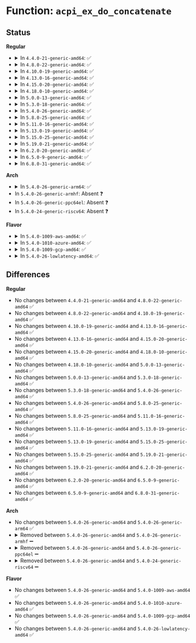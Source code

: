 # Function: <code>acpi_ex_do_concatenate</code>

## Status
<b>Regular</b>
<ul>
<li>
<details>
<summary>In <code>4.4.0-21-generic-amd64</code>: ✅</summary>

```c
acpi_status acpi_ex_do_concatenate(union acpi_operand_object * operand0, union acpi_operand_object * operand1, union acpi_operand_object * * actual_return_desc, struct acpi_walk_state * walk_state)
```

```json
{
  "name": "acpi_ex_do_concatenate",
  "collision_type": "Unique Global",
  "inline_type": "No",
  "funcs": [
    {
      "addr": 18446744071583662655,
      "name": "acpi_ex_do_concatenate",
      "external": true,
      "loc": "drivers/acpi/acpica/exmisc.c:242",
      "file": "drivers/acpi/acpica/exmisc.c",
      "inline": "seen, unknown",
      "caller_inline": [],
      "caller_func": [
        "drivers/acpi/acpica/exoparg2.c:acpi_ex_opcode_2A_1T_1R"
      ]
    }
  ],
  "symbols": [
    {
      "addr": 18446744071583662655,
      "name": "acpi_ex_do_concatenate",
      "section": ".text",
      "bind": "STB_GLOBAL",
      "size": 473
    }
  ]
}
```
</details>
</li>
<li>
<details>
<summary>In <code>4.8.0-22-generic-amd64</code>: ✅</summary>

```c
acpi_status acpi_ex_do_concatenate(union acpi_operand_object * operand0, union acpi_operand_object * operand1, union acpi_operand_object * * actual_return_desc, struct acpi_walk_state * walk_state)
```

```json
{
  "name": "acpi_ex_do_concatenate",
  "collision_type": "Unique Global",
  "inline_type": "No",
  "funcs": [
    {
      "addr": 18446744071583968196,
      "name": "acpi_ex_do_concatenate",
      "external": true,
      "loc": "drivers/acpi/acpica/exconcat.c:81",
      "file": "drivers/acpi/acpica/exconcat.c",
      "inline": "seen, unknown",
      "caller_inline": [],
      "caller_func": [
        "drivers/acpi/acpica/exoparg2.c:acpi_ex_opcode_2A_1T_1R"
      ]
    }
  ],
  "symbols": [
    {
      "addr": 18446744071583968196,
      "name": "acpi_ex_do_concatenate",
      "section": ".text",
      "bind": "STB_GLOBAL",
      "size": 533
    }
  ]
}
```
</details>
</li>
<li>
<details>
<summary>In <code>4.10.0-19-generic-amd64</code>: ✅</summary>

```c
acpi_status acpi_ex_do_concatenate(union acpi_operand_object * operand0, union acpi_operand_object * operand1, union acpi_operand_object * * actual_return_desc, struct acpi_walk_state * walk_state)
```

```json
{
  "name": "acpi_ex_do_concatenate",
  "collision_type": "Unique Global",
  "inline_type": "No",
  "funcs": [
    {
      "addr": 18446744071584109949,
      "name": "acpi_ex_do_concatenate",
      "external": true,
      "loc": "drivers/acpi/acpica/exconcat.c:81",
      "file": "drivers/acpi/acpica/exconcat.c",
      "inline": "seen, unknown",
      "caller_inline": [],
      "caller_func": [
        "drivers/acpi/acpica/exoparg2.c:acpi_ex_opcode_2A_1T_1R"
      ]
    }
  ],
  "symbols": [
    {
      "addr": 18446744071584109949,
      "name": "acpi_ex_do_concatenate",
      "section": ".text",
      "bind": "STB_GLOBAL",
      "size": 533
    }
  ]
}
```
</details>
</li>
<li>
<details>
<summary>In <code>4.13.0-16-generic-amd64</code>: ✅</summary>

```c
acpi_status acpi_ex_do_concatenate(union acpi_operand_object * operand0, union acpi_operand_object * operand1, union acpi_operand_object * * actual_return_desc, struct acpi_walk_state * walk_state)
```

```json
{
  "name": "acpi_ex_do_concatenate",
  "collision_type": "Unique Global",
  "inline_type": "No",
  "funcs": [
    {
      "addr": 18446744071584177031,
      "name": "acpi_ex_do_concatenate",
      "external": true,
      "loc": "drivers/acpi/acpica/exconcat.c:81",
      "file": "drivers/acpi/acpica/exconcat.c",
      "inline": "seen, unknown",
      "caller_inline": [],
      "caller_func": [
        "drivers/acpi/acpica/exoparg2.c:acpi_ex_opcode_2A_1T_1R"
      ]
    }
  ],
  "symbols": [
    {
      "addr": 18446744071584177031,
      "name": "acpi_ex_do_concatenate",
      "section": ".text",
      "bind": "STB_GLOBAL",
      "size": 534
    }
  ]
}
```
</details>
</li>
<li>
<details>
<summary>In <code>4.15.0-20-generic-amd64</code>: ✅</summary>

```c
acpi_status acpi_ex_do_concatenate(union acpi_operand_object * operand0, union acpi_operand_object * operand1, union acpi_operand_object * * actual_return_desc, struct acpi_walk_state * walk_state)
```

```json
{
  "name": "acpi_ex_do_concatenate",
  "collision_type": "Unique Global",
  "inline_type": "No",
  "funcs": [
    {
      "addr": 18446744071584483130,
      "name": "acpi_ex_do_concatenate",
      "external": true,
      "loc": "drivers/acpi/acpica/exconcat.c:81",
      "file": "drivers/acpi/acpica/exconcat.c",
      "inline": "seen, unknown",
      "caller_inline": [],
      "caller_func": [
        "drivers/acpi/acpica/exoparg2.c:acpi_ex_opcode_2A_1T_1R"
      ]
    }
  ],
  "symbols": [
    {
      "addr": 18446744071584483130,
      "name": "acpi_ex_do_concatenate",
      "section": ".text",
      "bind": "STB_GLOBAL",
      "size": 594
    }
  ]
}
```
</details>
</li>
<li>
<details>
<summary>In <code>4.18.0-10-generic-amd64</code>: ✅</summary>

```c
acpi_status acpi_ex_do_concatenate(union acpi_operand_object * operand0, union acpi_operand_object * operand1, union acpi_operand_object * * actual_return_desc, struct acpi_walk_state * walk_state)
```

```json
{
  "name": "acpi_ex_do_concatenate",
  "collision_type": "Unique Global",
  "inline_type": "No",
  "funcs": [
    {
      "addr": 18446744071584707569,
      "name": "acpi_ex_do_concatenate",
      "external": true,
      "loc": "drivers/acpi/acpica/exconcat.c:47",
      "file": "drivers/acpi/acpica/exconcat.c",
      "inline": "seen, unknown",
      "caller_inline": [],
      "caller_func": [
        "drivers/acpi/acpica/exoparg2.c:acpi_ex_opcode_2A_1T_1R"
      ]
    }
  ],
  "symbols": [
    {
      "addr": 18446744071584707569,
      "name": "acpi_ex_do_concatenate",
      "section": ".text",
      "bind": "STB_GLOBAL",
      "size": 591
    }
  ]
}
```
</details>
</li>
<li>
<details>
<summary>In <code>5.0.0-13-generic-amd64</code>: ✅</summary>

```c
acpi_status acpi_ex_do_concatenate(union acpi_operand_object * operand0, union acpi_operand_object * operand1, union acpi_operand_object * * actual_return_desc, struct acpi_walk_state * walk_state)
```

```json
{
  "name": "acpi_ex_do_concatenate",
  "collision_type": "Unique Global",
  "inline_type": "No",
  "funcs": [
    {
      "addr": 18446744071584807669,
      "name": "acpi_ex_do_concatenate",
      "external": true,
      "loc": "drivers/acpi/acpica/exconcat.c:47",
      "file": "drivers/acpi/acpica/exconcat.c",
      "inline": "seen, unknown",
      "caller_inline": [],
      "caller_func": [
        "drivers/acpi/acpica/exoparg2.c:acpi_ex_opcode_2A_1T_1R"
      ]
    }
  ],
  "symbols": [
    {
      "addr": 18446744071584807669,
      "name": "acpi_ex_do_concatenate",
      "section": ".text",
      "bind": "STB_GLOBAL",
      "size": 591
    }
  ]
}
```
</details>
</li>
<li>
<details>
<summary>In <code>5.3.0-18-generic-amd64</code>: ✅</summary>

```c
acpi_status acpi_ex_do_concatenate(union acpi_operand_object * operand0, union acpi_operand_object * operand1, union acpi_operand_object * * actual_return_desc, struct acpi_walk_state * walk_state)
```

```json
{
  "name": "acpi_ex_do_concatenate",
  "collision_type": "Unique Global",
  "inline_type": "No",
  "funcs": [
    {
      "addr": 18446744071585010570,
      "name": "acpi_ex_do_concatenate",
      "external": true,
      "loc": "drivers/acpi/acpica/exconcat.c:47",
      "file": "drivers/acpi/acpica/exconcat.c",
      "inline": "seen, unknown",
      "caller_inline": [],
      "caller_func": [
        "drivers/acpi/acpica/exoparg2.c:acpi_ex_opcode_2A_1T_1R"
      ]
    }
  ],
  "symbols": [
    {
      "addr": 18446744071585010570,
      "name": "acpi_ex_do_concatenate",
      "section": ".text",
      "bind": "STB_GLOBAL",
      "size": 579
    }
  ]
}
```
</details>
</li>
<li>
<details>
<summary>In <code>5.4.0-26-generic-amd64</code>: ✅</summary>

```c
acpi_status acpi_ex_do_concatenate(union acpi_operand_object * operand0, union acpi_operand_object * operand1, union acpi_operand_object * * actual_return_desc, struct acpi_walk_state * walk_state)
```

```json
{
  "name": "acpi_ex_do_concatenate",
  "collision_type": "Unique Global",
  "inline_type": "No",
  "funcs": [
    {
      "addr": 18446744071585146655,
      "name": "acpi_ex_do_concatenate",
      "external": true,
      "loc": "drivers/acpi/acpica/exconcat.c:47",
      "file": "drivers/acpi/acpica/exconcat.c",
      "inline": "seen, unknown",
      "caller_inline": [],
      "caller_func": [
        "drivers/acpi/acpica/exoparg2.c:acpi_ex_opcode_2A_1T_1R"
      ]
    }
  ],
  "symbols": [
    {
      "addr": 18446744071585146655,
      "name": "acpi_ex_do_concatenate",
      "section": ".text",
      "bind": "STB_GLOBAL",
      "size": 579
    }
  ]
}
```
</details>
</li>
<li>
<details>
<summary>In <code>5.8.0-25-generic-amd64</code>: ✅</summary>

```c
acpi_status acpi_ex_do_concatenate(union acpi_operand_object * operand0, union acpi_operand_object * operand1, union acpi_operand_object * * actual_return_desc, struct acpi_walk_state * walk_state)
```

```json
{
  "name": "acpi_ex_do_concatenate",
  "collision_type": "Unique Global",
  "inline_type": "No",
  "funcs": [
    {
      "addr": 18446744071585851822,
      "name": "acpi_ex_do_concatenate",
      "external": true,
      "loc": "drivers/acpi/acpica/exconcat.c:47",
      "file": "drivers/acpi/acpica/exconcat.c",
      "inline": "seen, unknown",
      "caller_inline": [],
      "caller_func": [
        "drivers/acpi/acpica/exoparg2.c:acpi_ex_opcode_2A_1T_1R"
      ]
    }
  ],
  "symbols": [
    {
      "addr": 18446744071585851822,
      "name": "acpi_ex_do_concatenate",
      "section": ".text",
      "bind": "STB_GLOBAL",
      "size": 579
    }
  ]
}
```
</details>
</li>
<li>
<details>
<summary>In <code>5.11.0-16-generic-amd64</code>: ✅</summary>

```c
acpi_status acpi_ex_do_concatenate(union acpi_operand_object * operand0, union acpi_operand_object * operand1, union acpi_operand_object * * actual_return_desc, struct acpi_walk_state * walk_state)
```

```json
{
  "name": "acpi_ex_do_concatenate",
  "collision_type": "Unique Global",
  "inline_type": "No",
  "funcs": [
    {
      "addr": 18446744071585972987,
      "name": "acpi_ex_do_concatenate",
      "external": true,
      "loc": "drivers/acpi/acpica/exconcat.c:47",
      "file": "drivers/acpi/acpica/exconcat.c",
      "inline": "seen, unknown",
      "caller_inline": [],
      "caller_func": [
        "drivers/acpi/acpica/exoparg2.c:acpi_ex_opcode_2A_1T_1R"
      ]
    }
  ],
  "symbols": [
    {
      "addr": 18446744071585972987,
      "name": "acpi_ex_do_concatenate",
      "section": ".text",
      "bind": "STB_GLOBAL",
      "size": 579
    }
  ]
}
```
</details>
</li>
<li>
<details>
<summary>In <code>5.13.0-19-generic-amd64</code>: ✅</summary>

```c
acpi_status acpi_ex_do_concatenate(union acpi_operand_object * operand0, union acpi_operand_object * operand1, union acpi_operand_object * * actual_return_desc, struct acpi_walk_state * walk_state)
```

```json
{
  "name": "acpi_ex_do_concatenate",
  "collision_type": "Unique Global",
  "inline_type": "No",
  "funcs": [
    {
      "addr": 18446744071585850055,
      "name": "acpi_ex_do_concatenate",
      "external": true,
      "loc": "drivers/acpi/acpica/exconcat.c:47",
      "file": "drivers/acpi/acpica/exconcat.c",
      "inline": "seen, unknown",
      "caller_inline": [],
      "caller_func": [
        "drivers/acpi/acpica/exoparg2.c:acpi_ex_opcode_2A_1T_1R"
      ]
    }
  ],
  "symbols": [
    {
      "addr": 18446744071585850055,
      "name": "acpi_ex_do_concatenate",
      "section": ".text",
      "bind": "STB_GLOBAL",
      "size": 579
    }
  ]
}
```
</details>
</li>
<li>
<details>
<summary>In <code>5.15.0-25-generic-amd64</code>: ✅</summary>

```c
acpi_status acpi_ex_do_concatenate(union acpi_operand_object * operand0, union acpi_operand_object * operand1, union acpi_operand_object * * actual_return_desc, struct acpi_walk_state * walk_state)
```

```json
{
  "name": "acpi_ex_do_concatenate",
  "collision_type": "Unique Global",
  "inline_type": "No",
  "funcs": [
    {
      "addr": 18446744071586336902,
      "name": "acpi_ex_do_concatenate",
      "external": true,
      "loc": "drivers/acpi/acpica/exconcat.c:47",
      "file": "drivers/acpi/acpica/exconcat.c",
      "inline": "seen, unknown",
      "caller_inline": [],
      "caller_func": [
        "drivers/acpi/acpica/exoparg2.c:acpi_ex_opcode_2A_1T_1R"
      ]
    }
  ],
  "symbols": [
    {
      "addr": 18446744071586336902,
      "name": "acpi_ex_do_concatenate",
      "section": ".text",
      "bind": "STB_GLOBAL",
      "size": 579
    }
  ]
}
```
</details>
</li>
<li>
<details>
<summary>In <code>5.19.0-21-generic-amd64</code>: ✅</summary>

```c
acpi_status acpi_ex_do_concatenate(union acpi_operand_object * operand0, union acpi_operand_object * operand1, union acpi_operand_object * * actual_return_desc, struct acpi_walk_state * walk_state)
```

```json
{
  "name": "acpi_ex_do_concatenate",
  "collision_type": "Unique Global",
  "inline_type": "No",
  "funcs": [
    {
      "addr": 18446744071587583738,
      "name": "acpi_ex_do_concatenate",
      "external": true,
      "loc": "drivers/acpi/acpica/exconcat.c:47",
      "file": "drivers/acpi/acpica/exconcat.c",
      "inline": "seen, unknown",
      "caller_inline": [],
      "caller_func": [
        "drivers/acpi/acpica/exoparg2.c:acpi_ex_opcode_2A_1T_1R"
      ]
    }
  ],
  "symbols": [
    {
      "addr": 18446744071587583738,
      "name": "acpi_ex_do_concatenate",
      "section": ".text",
      "bind": "STB_GLOBAL",
      "size": 656
    }
  ]
}
```
</details>
</li>
<li>
<details>
<summary>In <code>6.2.0-20-generic-amd64</code>: ✅</summary>

```c
acpi_status acpi_ex_do_concatenate(union acpi_operand_object * operand0, union acpi_operand_object * operand1, union acpi_operand_object * * actual_return_desc, struct acpi_walk_state * walk_state)
```

```json
{
  "name": "acpi_ex_do_concatenate",
  "collision_type": "Unique Global",
  "inline_type": "No",
  "funcs": [
    {
      "addr": 18446744071588873536,
      "name": "acpi_ex_do_concatenate",
      "external": true,
      "loc": "drivers/acpi/acpica/exconcat.c:47",
      "file": "drivers/acpi/acpica/exconcat.c",
      "inline": "seen, unknown",
      "caller_inline": [],
      "caller_func": [
        "drivers/acpi/acpica/exoparg2.c:acpi_ex_opcode_2A_1T_1R"
      ]
    }
  ],
  "symbols": [
    {
      "addr": 18446744071588873536,
      "name": "acpi_ex_do_concatenate",
      "section": ".text",
      "bind": "STB_GLOBAL",
      "size": 1139
    }
  ]
}
```
</details>
</li>
<li>
<details>
<summary>In <code>6.5.0-9-generic-amd64</code>: ✅</summary>

```c
acpi_status acpi_ex_do_concatenate(union acpi_operand_object * operand0, union acpi_operand_object * operand1, union acpi_operand_object * * actual_return_desc, struct acpi_walk_state * walk_state)
```

```json
{
  "name": "acpi_ex_do_concatenate",
  "collision_type": "Unique Global",
  "inline_type": "No",
  "funcs": [
    {
      "addr": 18446744071589163056,
      "name": "acpi_ex_do_concatenate",
      "external": true,
      "loc": "drivers/acpi/acpica/exconcat.c:47",
      "file": "drivers/acpi/acpica/exconcat.c",
      "inline": "seen, unknown",
      "caller_inline": [],
      "caller_func": [
        "drivers/acpi/acpica/exoparg2.c:acpi_ex_opcode_2A_1T_1R"
      ]
    }
  ],
  "symbols": [
    {
      "addr": 18446744071589163056,
      "name": "acpi_ex_do_concatenate",
      "section": ".text",
      "bind": "STB_GLOBAL",
      "size": 1183
    }
  ]
}
```
</details>
</li>
<li>
<details>
<summary>In <code>6.8.0-31-generic-amd64</code>: ✅</summary>

```c
acpi_status acpi_ex_do_concatenate(union acpi_operand_object * operand0, union acpi_operand_object * operand1, union acpi_operand_object * * actual_return_desc, struct acpi_walk_state * walk_state)
```

```json
{
  "name": "acpi_ex_do_concatenate",
  "collision_type": "Unique Global",
  "inline_type": "No",
  "funcs": [
    {
      "addr": 18446744071589469424,
      "name": "acpi_ex_do_concatenate",
      "external": true,
      "loc": "drivers/acpi/acpica/exconcat.c:47",
      "file": "drivers/acpi/acpica/exconcat.c",
      "inline": "seen, unknown",
      "caller_inline": [],
      "caller_func": [
        "drivers/acpi/acpica/exoparg2.c:acpi_ex_opcode_2A_1T_1R"
      ]
    }
  ],
  "symbols": [
    {
      "addr": 18446744071589469424,
      "name": "acpi_ex_do_concatenate",
      "section": ".text",
      "bind": "STB_GLOBAL",
      "size": 1183
    }
  ]
}
```
</details>
</li>
</ul>
<b>Arch</b>
<ul>
<li>
<details>
<summary>In <code>5.4.0-26-generic-arm64</code>: ✅</summary>

```c
acpi_status acpi_ex_do_concatenate(union acpi_operand_object * operand0, union acpi_operand_object * operand1, union acpi_operand_object * * actual_return_desc, struct acpi_walk_state * walk_state)
```

```json
{
  "name": "acpi_ex_do_concatenate",
  "collision_type": "Unique Global",
  "inline_type": "No",
  "funcs": [
    {
      "addr": 18446603336497509816,
      "name": "acpi_ex_do_concatenate",
      "external": true,
      "loc": "drivers/acpi/acpica/exconcat.c:47",
      "file": "drivers/acpi/acpica/exconcat.c",
      "inline": "seen, unknown",
      "caller_inline": [],
      "caller_func": [
        "drivers/acpi/acpica/exoparg2.c:acpi_ex_opcode_2A_1T_1R"
      ]
    }
  ],
  "symbols": [
    {
      "addr": 18446603336497509816,
      "name": "acpi_ex_do_concatenate",
      "section": ".text",
      "bind": "STB_GLOBAL",
      "size": 564
    }
  ]
}
```
</details>
</li>
<li>
In <code>5.4.0-26-generic-armhf</code>: Absent ❓
</li>
<li>
In <code>5.4.0-26-generic-ppc64el</code>: Absent ❓
</li>
<li>
In <code>5.4.0-24-generic-riscv64</code>: Absent ❓
</li>
</ul>
<b>Flavor</b>
<ul>
<li>
<details>
<summary>In <code>5.4.0-1009-aws-amd64</code>: ✅</summary>

```c
acpi_status acpi_ex_do_concatenate(union acpi_operand_object * operand0, union acpi_operand_object * operand1, union acpi_operand_object * * actual_return_desc, struct acpi_walk_state * walk_state)
```

```json
{
  "name": "acpi_ex_do_concatenate",
  "collision_type": "Unique Global",
  "inline_type": "No",
  "funcs": [
    {
      "addr": 18446744071585044982,
      "name": "acpi_ex_do_concatenate",
      "external": true,
      "loc": "drivers/acpi/acpica/exconcat.c:47",
      "file": "drivers/acpi/acpica/exconcat.c",
      "inline": "seen, unknown",
      "caller_inline": [],
      "caller_func": [
        "drivers/acpi/acpica/exoparg2.c:acpi_ex_opcode_2A_1T_1R"
      ]
    }
  ],
  "symbols": [
    {
      "addr": 18446744071585044982,
      "name": "acpi_ex_do_concatenate",
      "section": ".text",
      "bind": "STB_GLOBAL",
      "size": 517
    }
  ]
}
```
</details>
</li>
<li>
<details>
<summary>In <code>5.4.0-1010-azure-amd64</code>: ✅</summary>

```c
acpi_status acpi_ex_do_concatenate(union acpi_operand_object * operand0, union acpi_operand_object * operand1, union acpi_operand_object * * actual_return_desc, struct acpi_walk_state * walk_state)
```

```json
{
  "name": "acpi_ex_do_concatenate",
  "collision_type": "Unique Global",
  "inline_type": "No",
  "funcs": [
    {
      "addr": 18446744071584960537,
      "name": "acpi_ex_do_concatenate",
      "external": true,
      "loc": "drivers/acpi/acpica/exconcat.c:47",
      "file": "drivers/acpi/acpica/exconcat.c",
      "inline": "seen, unknown",
      "caller_inline": [],
      "caller_func": [
        "drivers/acpi/acpica/exoparg2.c:acpi_ex_opcode_2A_1T_1R"
      ]
    }
  ],
  "symbols": [
    {
      "addr": 18446744071584960537,
      "name": "acpi_ex_do_concatenate",
      "section": ".text",
      "bind": "STB_GLOBAL",
      "size": 517
    }
  ]
}
```
</details>
</li>
<li>
<details>
<summary>In <code>5.4.0-1009-gcp-amd64</code>: ✅</summary>

```c
acpi_status acpi_ex_do_concatenate(union acpi_operand_object * operand0, union acpi_operand_object * operand1, union acpi_operand_object * * actual_return_desc, struct acpi_walk_state * walk_state)
```

```json
{
  "name": "acpi_ex_do_concatenate",
  "collision_type": "Unique Global",
  "inline_type": "No",
  "funcs": [
    {
      "addr": 18446744071585098239,
      "name": "acpi_ex_do_concatenate",
      "external": true,
      "loc": "drivers/acpi/acpica/exconcat.c:47",
      "file": "drivers/acpi/acpica/exconcat.c",
      "inline": "seen, unknown",
      "caller_inline": [],
      "caller_func": [
        "drivers/acpi/acpica/exoparg2.c:acpi_ex_opcode_2A_1T_1R"
      ]
    }
  ],
  "symbols": [
    {
      "addr": 18446744071585098239,
      "name": "acpi_ex_do_concatenate",
      "section": ".text",
      "bind": "STB_GLOBAL",
      "size": 579
    }
  ]
}
```
</details>
</li>
<li>
<details>
<summary>In <code>5.4.0-26-lowlatency-amd64</code>: ✅</summary>

```c
acpi_status acpi_ex_do_concatenate(union acpi_operand_object * operand0, union acpi_operand_object * operand1, union acpi_operand_object * * actual_return_desc, struct acpi_walk_state * walk_state)
```

```json
{
  "name": "acpi_ex_do_concatenate",
  "collision_type": "Unique Global",
  "inline_type": "No",
  "funcs": [
    {
      "addr": 18446744071585204399,
      "name": "acpi_ex_do_concatenate",
      "external": true,
      "loc": "drivers/acpi/acpica/exconcat.c:47",
      "file": "drivers/acpi/acpica/exconcat.c",
      "inline": "seen, unknown",
      "caller_inline": [],
      "caller_func": [
        "drivers/acpi/acpica/exoparg2.c:acpi_ex_opcode_2A_1T_1R"
      ]
    }
  ],
  "symbols": [
    {
      "addr": 18446744071585204399,
      "name": "acpi_ex_do_concatenate",
      "section": ".text",
      "bind": "STB_GLOBAL",
      "size": 579
    }
  ]
}
```
</details>
</li>
</ul>

## Differences
<b>Regular</b>
<ul>
<li>
No changes between <code>4.4.0-21-generic-amd64</code> and <code>4.8.0-22-generic-amd64</code> ✅
</li>
<li>
No changes between <code>4.8.0-22-generic-amd64</code> and <code>4.10.0-19-generic-amd64</code> ✅
</li>
<li>
No changes between <code>4.10.0-19-generic-amd64</code> and <code>4.13.0-16-generic-amd64</code> ✅
</li>
<li>
No changes between <code>4.13.0-16-generic-amd64</code> and <code>4.15.0-20-generic-amd64</code> ✅
</li>
<li>
No changes between <code>4.15.0-20-generic-amd64</code> and <code>4.18.0-10-generic-amd64</code> ✅
</li>
<li>
No changes between <code>4.18.0-10-generic-amd64</code> and <code>5.0.0-13-generic-amd64</code> ✅
</li>
<li>
No changes between <code>5.0.0-13-generic-amd64</code> and <code>5.3.0-18-generic-amd64</code> ✅
</li>
<li>
No changes between <code>5.3.0-18-generic-amd64</code> and <code>5.4.0-26-generic-amd64</code> ✅
</li>
<li>
No changes between <code>5.4.0-26-generic-amd64</code> and <code>5.8.0-25-generic-amd64</code> ✅
</li>
<li>
No changes between <code>5.8.0-25-generic-amd64</code> and <code>5.11.0-16-generic-amd64</code> ✅
</li>
<li>
No changes between <code>5.11.0-16-generic-amd64</code> and <code>5.13.0-19-generic-amd64</code> ✅
</li>
<li>
No changes between <code>5.13.0-19-generic-amd64</code> and <code>5.15.0-25-generic-amd64</code> ✅
</li>
<li>
No changes between <code>5.15.0-25-generic-amd64</code> and <code>5.19.0-21-generic-amd64</code> ✅
</li>
<li>
No changes between <code>5.19.0-21-generic-amd64</code> and <code>6.2.0-20-generic-amd64</code> ✅
</li>
<li>
No changes between <code>6.2.0-20-generic-amd64</code> and <code>6.5.0-9-generic-amd64</code> ✅
</li>
<li>
No changes between <code>6.5.0-9-generic-amd64</code> and <code>6.8.0-31-generic-amd64</code> ✅
</li>
</ul>
<b>Arch</b>
<ul>
<li>
No changes between <code>5.4.0-26-generic-amd64</code> and <code>5.4.0-26-generic-arm64</code> ✅
</li>
<li>
<details>
<summary>Removed between <code>5.4.0-26-generic-amd64</code> and <code>5.4.0-26-generic-armhf</code> ➖</summary>

```c
acpi_status acpi_ex_do_concatenate(union acpi_operand_object * operand0, union acpi_operand_object * operand1, union acpi_operand_object * * actual_return_desc, struct acpi_walk_state * walk_state)
```
</details>
</li>
<li>
<details>
<summary>Removed between <code>5.4.0-26-generic-amd64</code> and <code>5.4.0-26-generic-ppc64el</code> ➖</summary>

```c
acpi_status acpi_ex_do_concatenate(union acpi_operand_object * operand0, union acpi_operand_object * operand1, union acpi_operand_object * * actual_return_desc, struct acpi_walk_state * walk_state)
```
</details>
</li>
<li>
<details>
<summary>Removed between <code>5.4.0-26-generic-amd64</code> and <code>5.4.0-24-generic-riscv64</code> ➖</summary>

```c
acpi_status acpi_ex_do_concatenate(union acpi_operand_object * operand0, union acpi_operand_object * operand1, union acpi_operand_object * * actual_return_desc, struct acpi_walk_state * walk_state)
```
</details>
</li>
</ul>
<b>Flavor</b>
<ul>
<li>
No changes between <code>5.4.0-26-generic-amd64</code> and <code>5.4.0-1009-aws-amd64</code> ✅
</li>
<li>
No changes between <code>5.4.0-26-generic-amd64</code> and <code>5.4.0-1010-azure-amd64</code> ✅
</li>
<li>
No changes between <code>5.4.0-26-generic-amd64</code> and <code>5.4.0-1009-gcp-amd64</code> ✅
</li>
<li>
No changes between <code>5.4.0-26-generic-amd64</code> and <code>5.4.0-26-lowlatency-amd64</code> ✅
</li>
</ul>

